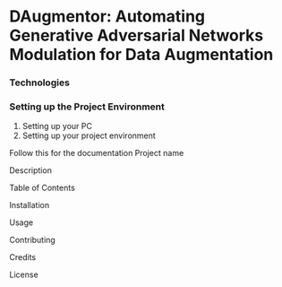 # DAugmentor: Automating Generative Adversarial Networks Modulation for Data Augmentation

### Technologies 

### Setting up the Project Environment  
1. Setting up your PC
2. Setting up your project environment 



Follow this for the documentation
Project name

Description

Table of Contents

Installation

Usage

Contributing

Credits

License
